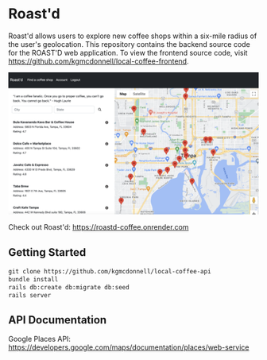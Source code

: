# Roast'd
Roast'd allows users to explore new coffee shops within a six-mile radius of the user's geolocation. This repository contains the backend source code for the ROAST'D web application. To view the frontend source code, visit https://github.com/kgmcdonnell/local-coffee-frontend.
<p align="center">
<img src="https://github.com/kgmcdonnell/local-coffee-api/blob/main/app/assets/images/ROAST'D.png?raw=true" alt="roast'd screenshot" width="600px" height="auto">
</p>

Check out Roast'd: https://roastd-coffee.onrender.com

## Getting Started
```
git clone https://github.com/kgmcdonnell/local-coffee-api
bundle install
rails db:create db:migrate db:seed
rails server
```

## API Documentation
Google Places API: https://developers.google.com/maps/documentation/places/web-service



